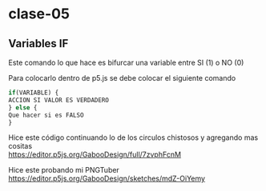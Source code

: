 # clase-05
## Variables IF  
Este comando lo que hace es bifurcar una variable entre SI (1) o NO (0)  
  
Para colocarlo dentro de p5.js se debe colocar el siguiente comando
```javascript
if(VARIABLE) {
ACCION SI VALOR ES VERDADERO
} else {
Que hacer si es FALSO
}

```

Hice este código continuando lo de los circulos chistosos y agregando mas cositas  
https://editor.p5js.org/GabooDesign/full/7zvphFcnM  

Hice este probando mi PNGTuber  
https://editor.p5js.org/GabooDesign/sketches/mdZ-OiYemy
